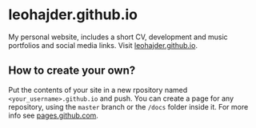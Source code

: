 # leohajder.github.io

My personal website, includes a short CV, development and music portfolios and social media links. Visit [leohajder.github.io](https://leohajder.github.io/).

## How to create your own?

Put the contents of your site in a new rpository named `<your_username>.github.io` and push. You can create a page for any repository, using the `master` branch or the `/docs` folder inside it. For more info see [pages.github.com](https://pages.github.com/).
